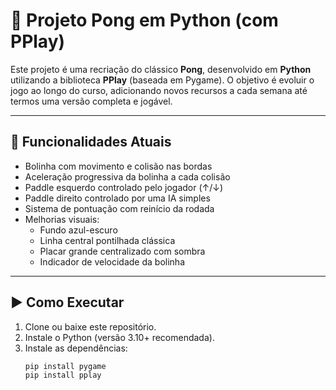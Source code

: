 # 🏓 Projeto Pong em Python (com PPlay)

Este projeto é uma recriação do clássico **Pong**, desenvolvido em **Python** utilizando a biblioteca **PPlay** (baseada em Pygame).
O objetivo é evoluir o jogo ao longo do curso, adicionando novos recursos a cada semana até termos uma versão completa e jogável.

---

## 🚀 Funcionalidades Atuais
- Bolinha com movimento e colisão nas bordas
- Aceleração progressiva da bolinha a cada colisão
- Paddle esquerdo controlado pelo jogador (↑/↓)
- Paddle direito controlado por uma IA simples
- Sistema de pontuação com reinício da rodada
- Melhorias visuais:
  - Fundo azul-escuro
  - Linha central pontilhada clássica
  - Placar grande centralizado com sombra
  - Indicador de velocidade da bolinha

---

## ▶️ Como Executar

1. Clone ou baixe este repositório.
2. Instale o Python (versão 3.10+ recomendada).
3. Instale as dependências:
   ```bash
   pip install pygame
   pip install pplay
